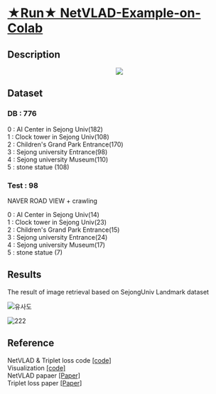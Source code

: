# [★Run★ NetVLAD-Example-on-Colab](https://github.com/socome/NetVLAD-Example-on-Colab/blob/master/NetVLAD_manual.ipynb)

## Description

<p align="center">
<img src="https://user-images.githubusercontent.com/44772344/58701146-24cdf800-83dd-11e9-924d-4e5e247bfec3.png">
</p>


## Dataset

### DB : 776
0 : AI Center in Sejong Univ(182) </br>
1 : Clock tower in Sejong Univ(108)</br>
2 : Children's Grand Park Entrance(170)</br>
3 : Sejong university Entrance(98)</br>
4 : Sejong university Museum(110)</br>
5 : stone statue (108)</br>

### Test : 98
NAVER ROAD VIEW + crawling </br>

0 : AI Center in Sejong Univ(14) </br>
1 : Clock tower in Sejong Univ(23)</br>
2 : Children's Grand Park Entrance(15)</br>
3 : Sejong university Entrance(24)</br>
4 : Sejong university Museum(17)</br>
5 : stone statue (7)</br>

## Results

The result of image retrieval based on SejongUniv Landmark dataset

![유사도](https://user-images.githubusercontent.com/44772344/59032141-850edf00-88a0-11e9-992a-9b451b35c0b8.png)

![222](https://user-images.githubusercontent.com/44772344/58888155-ec525500-8721-11e9-95a9-59b3554dc46c.png)


## Reference

NetVLAD & Triplet loss code  [[code]](https://github.com/lyakaap/NetVLAD-pytorch)</br>
Visualization [[code]](https://github.com/kdhht2334/Triplet_loss_for_image_retrieval?fbclid=IwAR2sBMRu6ae7XCMBfotevsttCDQGV5DcUvBLkUOS93izbpXlR7JrRzkJYvc)</br>
NetVLAD papaer [[Paper]](https://arxiv.org/abs/1511.07247)</br>
Triplet loss paper [[Paper]](https://arxiv.org/abs/1503.03832)</br>

